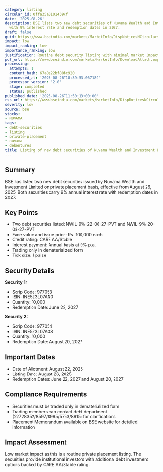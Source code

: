```yaml
---
category: listing
circular_id: 0ffa35a0101439cf
date: '2025-08-26'
description: BSE lists two new debt securities of Nuvama Wealth and Investment Limited
  with 9% interest rate and redemption dates in 2027.
draft: false
guid: https://www.bseindia.com/markets/MarketInfo/DispNoticesNCirculars.aspx?Noticeid={F3318A38-E208-4357-8B81-22F61816C600}&noticeno=20250826-18&dt=08/26/2025&icount=18&totcount=60&flag=0
impact: low
impact_ranking: low
importance_ranking: low
justification: Routine debt security listing with minimal market impact
pdf_url: https://www.bseindia.com/markets/MarketInfo/DownloadAttach.aspx?id=20250826-18&attachedId=
processing:
  attempts: 1
  content_hash: 67a8e22bf88bc920
  processed_at: '2025-08-26T18:39:53.067189'
  processor_version: '2.0'
  stage: completed
  status: published
published_date: '2025-08-26T11:50:13+00:00'
rss_url: https://www.bseindia.com/markets/MarketInfo/DispNoticesNCirculars.aspx?Noticeid={F3318A38-E208-4357-8B81-22F61816C600}&noticeno=20250826-18&dt=08/26/2025&icount=18&totcount=60&flag=0
severity: low
source: bse
stocks:
- NUVAMA
tags:
- debt-securities
- listing
- private-placement
- nuvama
- debentures
title: Listing of new debt securities of Nuvama Wealth and Investment Limited
---
```


## Summary

BSE has listed two new debt securities issued by Nuvama Wealth and Investment Limited on private placement basis, effective from August 26, 2025. Both securities carry 9% annual interest rate with redemption dates in 2027.

## Key Points

- Two debt securities listed: NWIL-9%-22-06-27-PVT and NWIL-9%-20-08-27-PVT
- Face value and issue price: Rs. 100,000 each
- Credit rating: CARE AA/Stable
- Interest payment: Annual basis at 9% p.a.
- Trading only in dematerialized form
- Tick size: 1 paise

## Security Details

**Security 1:**
- Scrip Code: 977053
- ISIN: INE523L07AN0
- Quantity: 10,000
- Redemption Date: June 22, 2027

**Security 2:**
- Scrip Code: 977054
- ISIN: INE523L07AO8
- Quantity: 10,000
- Redemption Date: August 20, 2027

## Important Dates

- Date of Allotment: August 22, 2025
- Listing Date: August 26, 2025
- Redemption Dates: June 22, 2027 and August 20, 2027

## Compliance Requirements

- Securities must be traded only in dematerialized form
- Trading members can contact debt department (22728352/8597/8995/5753/8915) for clarifications
- Placement Memorandum available on BSE website for detailed information

## Impact Assessment

Low market impact as this is a routine private placement listing. The securities provide institutional investors with additional debt investment options backed by CARE AA/Stable rating.